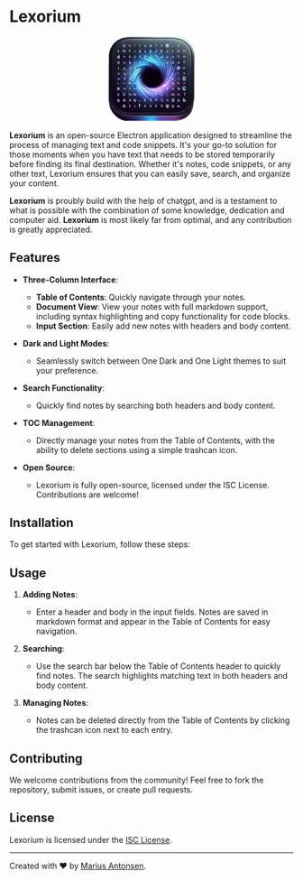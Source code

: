 # Lexorium

<p align="center">
  <img width=30%; src="assets/icon.png">
</p>

**Lexorium** is an open-source Electron application designed to streamline the process of managing text and code snippets. It's your go-to solution for those moments when you have text that needs to be stored temporarily before finding its final destination. Whether it's notes, code snippets, or any other text, Lexorium ensures that you can easily save, search, and organize your content.


**Lexorium** is proubly build with the help of chatgpt, and is a testament to what is possible with the combination of some knowledge, dedication and computer aid. **Lexorium** is most likely far from optimal, and any contribution is greatly appreciated. 


## Features

- **Three-Column Interface**:

  - **Table of Contents**: Quickly navigate through your notes.
  - **Document View**: View your notes with full markdown support, including syntax highlighting and copy functionality for code blocks.
  - **Input Section**: Easily add new notes with headers and body content.

- **Dark and Light Modes**:

  - Seamlessly switch between One Dark and One Light themes to suit your preference.

- **Search Functionality**:

  - Quickly find notes by searching both headers and body content.

- **TOC Management**:

  - Directly manage your notes from the Table of Contents, with the ability to delete sections using a simple trashcan icon.

- **Open Source**:
  - Lexorium is fully open-source, licensed under the ISC License. Contributions are welcome!

## Installation

To get started with Lexorium, follow these steps:

## Usage

1. **Adding Notes**:

   - Enter a header and body in the input fields. Notes are saved in markdown format and appear in the Table of Contents for easy navigation.

2. **Searching**:

   - Use the search bar below the Table of Contents header to quickly find notes. The search highlights matching text in both headers and body content.

3. **Managing Notes**:
   - Notes can be deleted directly from the Table of Contents by clicking the trashcan icon next to each entry.

## Contributing

We welcome contributions from the community! Feel free to fork the repository, submit issues, or create pull requests.

## License

Lexorium is licensed under the [ISC License](LICENSE).

---

Created with ❤️ by [Marius Antonsen](https://github.com/your-github-username).
